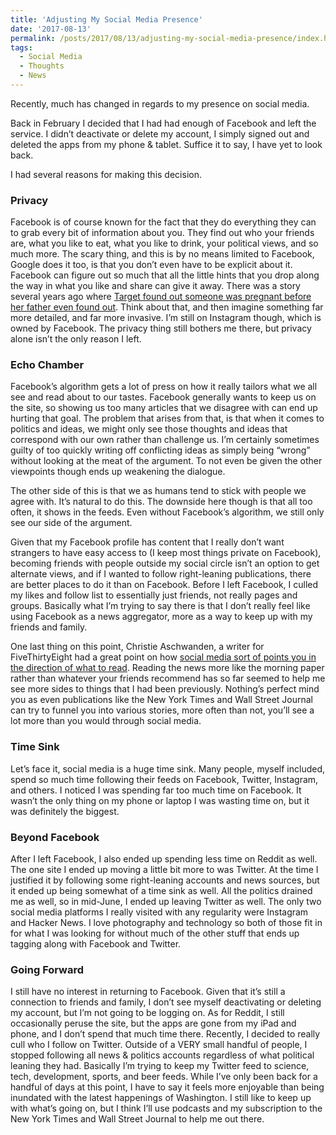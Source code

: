 ```yaml
---
title: 'Adjusting My Social Media Presence'
date: '2017-08-13'
permalink: /posts/2017/08/13/adjusting-my-social-media-presence/index.html
tags:
  - Social Media
  - Thoughts
  - News
---
```


Recently, much has changed in regards to my presence on social media.
<!-- excerpt -->

Back in February I decided that I had had enough of Facebook and left the service. I didn’t deactivate or delete my account, I simply signed out and deleted the apps from my phone & tablet. Suffice it to say, I have yet to look back.

I had several reasons for making this decision.

### Privacy

Facebook is of course known for the fact that they do everything they can to grab every bit of information about you. They find out who your friends are, what you like to eat, what you like to drink, your political views, and so much more. The scary thing, and this is by no means limited to Facebook, Google does it too, is that you don’t even have to be explicit about it. Facebook can figure out so much that all the little hints that you drop along the way in what you like and share can give it away. There was a story several years ago where <a href="https://www.forbes.com/sites/kashmirhill/2012/02/16/how-target-figured-out-a-teen-girl-was-pregnant-before-her-father-did/#3078e64b6668" target="_blank" rel="noopener">Target found out someone was pregnant before her father even found out</a>. Think about that, and then imagine something far more detailed, and far more invasive. I’m still on Instagram though, which is owned by Facebook. The privacy thing still bothers me there, but privacy alone isn’t the only reason I left.

### Echo Chamber

Facebook’s algorithm gets a lot of press on how it really tailors what we all see and read about to our tastes. Facebook generally wants to keep us on the site, so showing us too many articles that we disagree with can end up hurting that goal. The problem that arises from that, is that when it comes to politics and ideas, we might only see those thoughts and ideas that correspond with our own rather than challenge us. I’m certainly sometimes guilty of too quickly writing off conflicting ideas as simply being “wrong” without looking at the meat of the argument. To not even be given the other viewpoints though ends up weakening the dialogue.

The other side of this is that we as humans tend to stick with people we agree with. It’s natural to do this. The downside here though is that all too often, it shows in the feeds. Even without Facebook’s algorithm, we still only see our side of the argument.

Given that my Facebook profile has content that I really don’t want strangers to have easy access to (I keep most things private on Facebook), becoming friends with people outside my social circle isn’t an option to get alternate views, and if I wanted to follow right-leaning publications, there are better places to do it than on Facebook. Before I left Facebook, I culled my likes and follow list to essentially just friends, not really pages and groups. Basically what I’m trying to say there is that I don’t really feel like using Facebook as a news aggregator, more as a way to keep up with my friends and family.

One last thing on this point, Christie Aschwanden, a writer for FiveThirtyEight had a great point on how <a href="https://fivethirtyeight.com/features/leaving-social-media-taught-me-how-broken-the-news-cycle-is/" target="_blank" rel="noopener">social media sort of points you in the direction of what to read</a>. Reading the news more like the morning paper rather than whatever your friends recommend has so far seemed to help me see more sides to things that I had been previously. Nothing’s perfect mind you as even publications like the New York Times and Wall Street Journal can try to funnel you into various stories, more often than not, you’ll see a lot more than you would through social media.

### Time Sink

Let’s face it, social media is a huge time sink. Many people, myself included, spend so much time following their feeds on Facebook, Twitter, Instagram, and others. I noticed I was spending far too much time on Facebook. It wasn’t the only thing on my phone or laptop I was wasting time on, but it was definitely the biggest.

### Beyond Facebook

After I left Facebook, I also ended up spending less time on Reddit as well. The one site I ended up moving a little bit more to was Twitter. At the time I justified it by following some right-leaning accounts and news sources, but it ended up being somewhat of a time sink as well. All the politics drained me as well, so in mid-June, I ended up leaving Twitter as well. The only two social media platforms I really visited with any regularity were Instagram and Hacker News. I love photography and technology so both of those fit in for what I was looking for without much of the other stuff that ends up tagging along with Facebook and Twitter.

### Going Forward

I still have no interest in returning to Facebook. Given that it’s still a connection to friends and family, I don’t see myself deactivating or deleting my account, but I’m not going to be logging on. As for Reddit, I still occasionally peruse the site, but the apps are gone from my iPad and phone, and I don’t spend that much time there. Recently, I decided to really cull who I follow on Twitter. Outside of a VERY small handful of people, I stopped following all news & politics accounts regardless of what political leaning they had. Basically I’m trying to keep my Twitter feed to science, tech, development, sports, and beer feeds. While I’ve only been back for a handful of days at this point, I have to say it feels more enjoyable than being inundated with the latest happenings of Washington. I still like to keep up with what’s going on, but I think I’ll use podcasts and my subscription to the New York Times and Wall Street Journal to help me out there.
